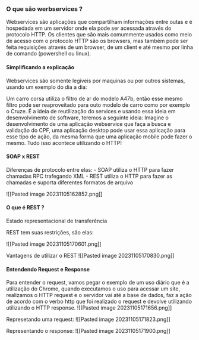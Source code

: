 <h3>O que são werbservices ?</h3>

Webservices são aplicações que compartilham informações entre outas e é hospedada em um servidor onde ela pode ser acessada através do protocolo HTTP. Os clientes que são mais comummente usados como meio de acesso com o protocolo HTTP são os browsers, mas também pode ser feita requisições através de um browser, de um client e até mesmo por linha de comando (powershell ou linux). 

<h4>Simplificando a explicação</h4>

Webservices são somente legíveis por maquinas ou por outros sistemas, usando um exemplo do dia a dia:

Um carro corsa utiliza o filtro de ar do modelo A47b, então esse mesmo filtro pode ser reaproveitado para outo modelo de carro como por exemplo o Cruze. É a ideia de reutilização do services  e usando essa ideia em desenvolvimento de software, teremos a seguinte ideia:
Imagine o desenvolvimento de uma aplicação webservice que faça a busca e validação do CPF, uma aplicação desktop pode usar essa aplicação para esse tipo de ação, da mesma forma que uma aplicação mobile pode fazer o mesmo. Tudo isso acontece utilizando o HTTP!


<h4>SOAP x REST</h4>
Diferenças de protocolo entre elas:
 - SOAP utiliza o HTTP para fazer chamadas RPC trafegando XML
 - REST utiliza o HTTP para fazer as chamadas e suporta diferentes formatos de arquivo

![[Pasted image 20231105162852.png]]

<h4>O que é REST ?</h4>
Estado representacional de transferência

REST tem suas restrições, são elas:

![[Pasted image 20231105170601.png]]

Vantagens de utilizar o REST
![[Pasted image 20231105170830.png]]


<h4>Entendendo  Request e Response</h4>
Para entender o request, vamos pegar o exemplo de um uso diário que é a utilização do Chrome, quando  executamos o uso para acessar um site, realizamos  o HTTP request  e o servidor vai até a base de dados, faz a ação de acordo com o verbo http que foi realizado o request e devolve utilizando utilizando o HTTP response.
![[Pasted image 20231105171656.png]]


Represetando uma request:
![[Pasted image 20231105171823.png]]

Representando o response:
![[Pasted image 20231105171900.png]]
